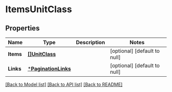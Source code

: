 # ItemsUnitClass

## Properties
Name | Type | Description | Notes
------------ | ------------- | ------------- | -------------
**Items** | [**[]UnitClass**](UnitClass.md) |  | [optional] [default to null]
**Links** | [***PaginationLinks**](PaginationLinks.md) |  | [optional] [default to null]

[[Back to Model list]](../README.md#documentation-for-models) [[Back to API list]](../README.md#documentation-for-api-endpoints) [[Back to README]](../README.md)


